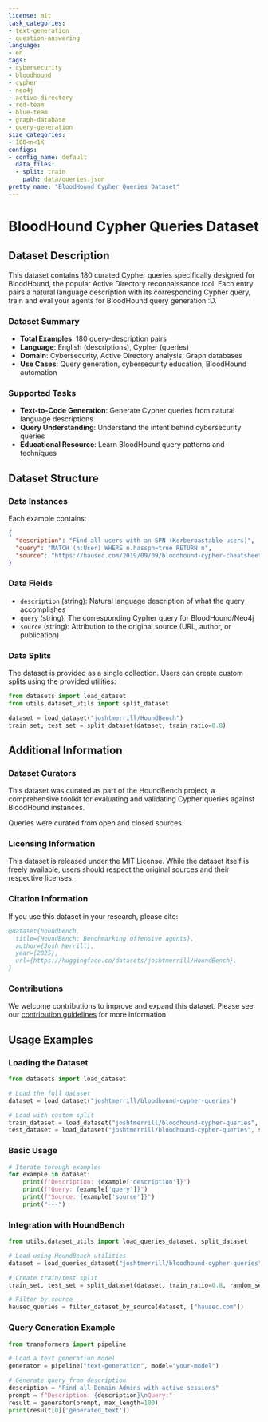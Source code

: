 ```yaml
---
license: mit
task_categories:
- text-generation
- question-answering
language:
- en
tags:
- cybersecurity
- bloodhound
- cypher
- neo4j
- active-directory
- red-team
- blue-team
- graph-database
- query-generation
size_categories:
- 100<n<1K
configs:
- config_name: default
  data_files:
  - split: train
    path: data/queries.json
pretty_name: "BloodHound Cypher Queries Dataset"
---
```


# BloodHound Cypher Queries Dataset

## Dataset Description

This dataset contains 180 curated Cypher queries specifically designed for BloodHound, the popular Active Directory reconnaissance tool. Each entry pairs a natural language description with its corresponding Cypher query, train and eval your agents for BloodHound query generation :D.

### Dataset Summary

- **Total Examples**: 180 query-description pairs
- **Language**: English (descriptions), Cypher (queries)
- **Domain**: Cybersecurity, Active Directory analysis, Graph databases
- **Use Cases**: Query generation, cybersecurity education, BloodHound automation

### Supported Tasks

- **Text-to-Code Generation**: Generate Cypher queries from natural language descriptions
- **Query Understanding**: Understand the intent behind cybersecurity queries
- **Educational Resource**: Learn BloodHound query patterns and techniques

## Dataset Structure

### Data Instances

Each example contains:

```json
{
  "description": "Find all users with an SPN (Kerberoastable users)",
  "query": "MATCH (n:User) WHERE n.hasspn=true RETURN n",
  "source": "https://hausec.com/2019/09/09/bloodhound-cypher-cheatsheet/"
}
```

### Data Fields

- `description` (string): Natural language description of what the query accomplishes
- `query` (string): The corresponding Cypher query for BloodHound/Neo4j
- `source` (string): Attribution to the original source (URL, author, or publication)

### Data Splits

The dataset is provided as a single collection. Users can create custom splits using the provided utilities:

```python
from datasets import load_dataset
from utils.dataset_utils import split_dataset

dataset = load_dataset("joshtmerrill/HoundBench")
train_set, test_set = split_dataset(dataset, train_ratio=0.8)
```

## Additional Information

### Dataset Curators

This dataset was curated as part of the HoundBench project, a comprehensive toolkit for evaluating and validating Cypher queries against BloodHound instances.

Queries were curated from open and closed sources.

### Licensing Information

This dataset is released under the MIT License. While the dataset itself is freely available, users should respect the original sources and their respective licenses.

### Citation Information

If you use this dataset in your research, please cite:

```bibtex
@dataset{houndbench,
  title={HoundBench: Benchmarking offensive agents},
  author={Josh Merrill},
  year={2025},
  url={https://huggingface.co/datasets/joshtmerrill/HoundBench},
}
```

### Contributions

We welcome contributions to improve and expand this dataset. Please see our [contribution guidelines](https://github.com/your-repo/HoundBench) for more information.

## Usage Examples

### Loading the Dataset

```python
from datasets import load_dataset

# Load the full dataset
dataset = load_dataset("joshtmerrill/bloodhound-cypher-queries")

# Load with custom split
train_dataset = load_dataset("joshtmerrill/bloodhound-cypher-queries", split="train[:80%]")
test_dataset = load_dataset("joshtmerrill/bloodhound-cypher-queries", split="train[80%:]")
```

### Basic Usage

```python
# Iterate through examples
for example in dataset:
    print(f"Description: {example['description']}")
    print(f"Query: {example['query']}")
    print(f"Source: {example['source']}")
    print("---")
```

### Integration with HoundBench

```python
from utils.dataset_utils import load_queries_dataset, split_dataset

# Load using HoundBench utilities
dataset = load_queries_dataset("joshtmerrill/bloodhound-cypher-queries")

# Create train/test split
train_set, test_set = split_dataset(dataset, train_ratio=0.8, random_seed=42)

# Filter by source
hausec_queries = filter_dataset_by_source(dataset, ["hausec.com"])
```

### Query Generation Example

```python
from transformers import pipeline

# Load a text generation model
generator = pipeline("text-generation", model="your-model")

# Generate query from description
description = "Find all Domain Admins with active sessions"
prompt = f"Description: {description}\nQuery:"
result = generator(prompt, max_length=100)
print(result[0]['generated_text'])
``` 